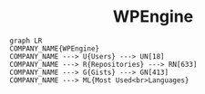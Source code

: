 <h1 align="center">WPEngine</h1>

```mermaid
graph LR
COMPANY_NAME{WPEngine}
COMPANY_NAME ---> U{Users} ---> UN[18]
COMPANY_NAME ---> R{Repositories} ---> RN[633]
COMPANY_NAME ---> G{Gists} ---> GN[413]
COMPANY_NAME ---> ML{Most Used<br>Languages}
```
